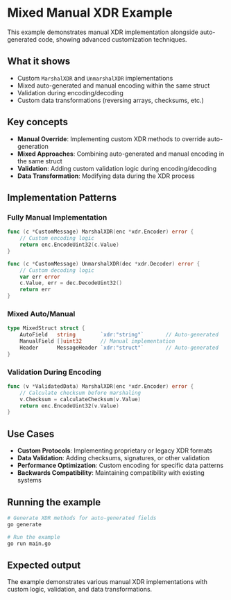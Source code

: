 # Mixed Manual XDR Example

This example demonstrates manual XDR implementation alongside auto-generated code, showing advanced customization techniques.

## What it shows

- Custom `MarshalXDR` and `UnmarshalXDR` implementations
- Mixed auto-generated and manual encoding within the same struct
- Validation during encoding/decoding
- Custom data transformations (reversing arrays, checksums, etc.)

## Key concepts

- **Manual Override**: Implementing custom XDR methods to override auto-generation
- **Mixed Approaches**: Combining auto-generated and manual encoding in the same struct
- **Validation**: Adding custom validation logic during encoding/decoding
- **Data Transformation**: Modifying data during the XDR process

## Implementation Patterns

### Fully Manual Implementation
```go
func (c *CustomMessage) MarshalXDR(enc *xdr.Encoder) error {
    // Custom encoding logic
    return enc.EncodeUint32(c.Value)
}

func (c *CustomMessage) UnmarshalXDR(dec *xdr.Decoder) error {
    // Custom decoding logic
    var err error
    c.Value, err = dec.DecodeUint32()
    return err
}
```

### Mixed Auto/Manual
```go
type MixedStruct struct {
    AutoField   string        `xdr:"string"`       // Auto-generated
    ManualField []uint32      // Manual implementation
    Header      MessageHeader `xdr:"struct"`       // Auto-generated
}
```

### Validation During Encoding
```go
func (v *ValidatedData) MarshalXDR(enc *xdr.Encoder) error {
    // Calculate checksum before marshaling
    v.Checksum = calculateChecksum(v.Value)
    return enc.EncodeUint32(v.Value)
}
```

## Use Cases

- **Custom Protocols**: Implementing proprietary or legacy XDR formats
- **Data Validation**: Adding checksums, signatures, or other validation
- **Performance Optimization**: Custom encoding for specific data patterns
- **Backwards Compatibility**: Maintaining compatibility with existing systems

## Running the example

```bash
# Generate XDR methods for auto-generated fields
go generate

# Run the example
go run main.go
```

## Expected output

The example demonstrates various manual XDR implementations with custom logic, validation, and data transformations.
